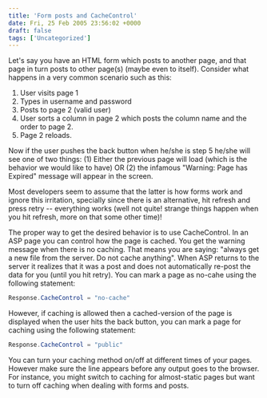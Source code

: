 ```yaml
---
title: 'Form posts and CacheControl'
date: Fri, 25 Feb 2005 23:56:02 +0000
draft: false
tags: ['Uncategorized']
---
```


Let's say you have an HTML form which posts to another page, and that page in turn posts to other page(s) (maybe even to itself). Consider what happens in a very common scenario such as this:

1.  User visits page 1
2.  Types in username and password
3.  Posts to page 2 (valid user)
4.  User sorts a column in page 2 which posts the column name and the order to page 2.
5.  Page 2 reloads.

Now if the user pushes the back button when he/she is step 5 he/she will see one of two things: (1) Either the previous page will load (which is the behavior we would like to have) OR (2) the infamous "Warning: Page has Expired" message will appear in the screen.

Most developers seem to assume that the latter is how forms work and ignore this irritation, specially since there is an alternative, hit refresh and press retry -- everything works (well not quite! strange things happen when you hit refresh, more on that some other time)!

The proper way to get the desired behavior is to use CacheControl. In an ASP page you can control how the page is cached. You get the warning message when there is no caching. That means you are saying: "always get a new file from the server. Do not cache anything". When ASP returns to the server it realizes that it was a post and does not automatically re-post the data for you (until you hit retry). You can mark a page as no-cahe using the following statement:

```csharp
Response.CacheControl = "no-cache"
```

However, if caching is allowed then a cached-version of the page is displayed when the user hits the back button, you can mark a page for caching using the following statement:

```csharp
Response.CacheControl = "public"
```

You can turn your caching method on/off at different times of your pages. However make sure the line appears before any output goes to the browser. For instance, you might switch to caching for almost-static pages but want to turn off caching when dealing with forms and posts.